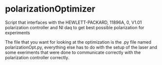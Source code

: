 # polarizationOptimizer
Script that interfaces with the HEWLETT-PACKARD, 11896A, 0, V1.01 polarization controller and NI daq to get best possible polarization for experiments

The file that you want for looking at the optimization is the .py file named polarizationOpt.py, everything else has to do with the setup of
the laser and some exeriments that were done to communicate correctly with the polarization controller correctly.
